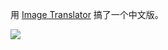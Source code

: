 <!--
title: 内部开发者平台小抄本
Cover: http://some/idp-cheatsheet.png
-->


用 [Image Translator](https://imagetranslator.io/) 搞了一个中文版。

![](https://yylives.cc/wp-content/uploads/2023/12/idp-cheatsheet-chinese.png)
